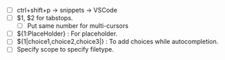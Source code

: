 - [ ] ctrl+shift+p -> snippets -> VSCode
- [ ] $1, $2 for tabstops.
  - [ ] Put same number for multi-cursors
- [ ] ${1:PlaceHolder} : For placeholder.
- [ ] ${1|choice1,choice2,choice3|} : To add choices while autocompletion.
- [ ] Specify scope to specify filetype.